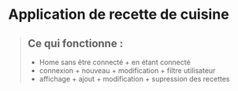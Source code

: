 # Application de recette de cuisine

> ## Ce qui fonctionne : 
> - Home sans être connecté + en étant connecté <br>
> - connexion + nouveau + modification + filtre utilisateur <br>
> - affichage + ajout + modification + supression des recettes